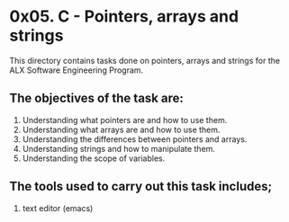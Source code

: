 # 0x05. C - Pointers, arrays and strings
This directory contains tasks done on pointers, arrays and strings for the ALX Software Engineering Program.
## The objectives of the task are:
1. Understanding what pointers are and how to use them.
2. Understanding what arrays are and how to use them.
3. Understanding the differences between pointers and arrays.
4. Understanding strings and how to manipulate them.
5. Understanding the scope of variables.
## The tools used to carry out this task includes;
1. text editor (emacs)